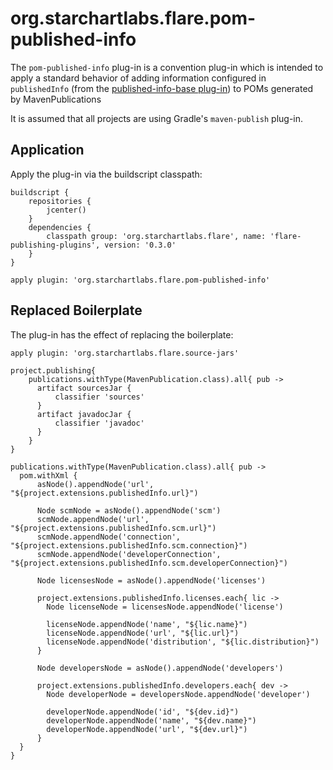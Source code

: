 # org.starchartlabs.flare.pom-published-info

The `pom-published-info` plug-in is a convention plug-in which is intended to apply a standard behavior of adding information configured in `publishedInfo` (from the [published-info-base plug-in](published-info-base.md)) to POMs generated by MavenPublications

It is assumed that all projects are using Gradle's `maven-publish` plug-in.

## Application

Apply the plug-in via the buildscript classpath:

```
buildscript {
    repositories {
        jcenter()
    }
    dependencies {
        classpath group: 'org.starchartlabs.flare', name: 'flare-publishing-plugins', version: '0.3.0'
    }
}

apply plugin: 'org.starchartlabs.flare.pom-published-info'
```

## Replaced Boilerplate

The plug-in has the effect of replacing the boilerplate:

```
apply plugin: 'org.starchartlabs.flare.source-jars'

project.publishing{
    publications.withType(MavenPublication.class).all{ pub ->
      artifact sourcesJar {
          classifier 'sources'
      }
      artifact javadocJar {
          classifier 'javadoc'
      }
    }
}

publications.withType(MavenPublication.class).all{ pub ->
  pom.withXml {
      asNode().appendNode('url', "${project.extensions.publishedInfo.url}")

      Node scmNode = asNode().appendNode('scm')
      scmNode.appendNode('url', "${project.extensions.publishedInfo.scm.url}")
      scmNode.appendNode('connection', "${project.extensions.publishedInfo.scm.connection}")
      scmNode.appendNode('developerConnection', "${project.extensions.publishedInfo.scm.developerConnection}")

      Node licensesNode = asNode().appendNode('licenses')

      project.extensions.publishedInfo.licenses.each{ lic ->
        Node licenseNode = licensesNode.appendNode('license')

        licenseNode.appendNode('name', "${lic.name}")
        licenseNode.appendNode('url', "${lic.url}")
        licenseNode.appendNode('distribution', "${lic.distribution}")
      }

      Node developersNode = asNode().appendNode('developers')

      project.extensions.publishedInfo.developers.each{ dev ->
        Node developerNode = developersNode.appendNode('developer')

        developerNode.appendNode('id', "${dev.id}")
        developerNode.appendNode('name', "${dev.name}")
        developerNode.appendNode('url', "${dev.url}")
      }
  }
}
```
